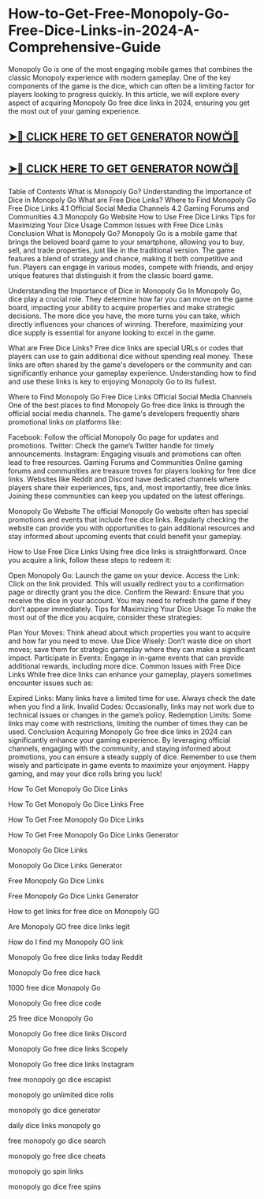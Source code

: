 # How-to-Get-Free-Monopoly-Go-Free-Dice-Links-in-2024-A-Comprehensive-Guide

Monopoly Go is one of the most engaging mobile games that combines the classic Monopoly experience with modern gameplay. One of the key components of the game is the dice, which can often be a limiting factor for players looking to progress quickly. In this article, we will explore every aspect of acquiring Monopoly Go free dice links in 2024, ensuring you get the most out of your gaming experience.

## **[➤🔴 CLICK HERE TO GET GENERATOR NOW📺📱](https://cutt.ly/CexaBDV7)** 

## **[➤🔴 CLICK HERE TO GET GENERATOR NOW📺📱](https://cutt.ly/CexaBDV7)** 

Table of Contents What is Monopoly Go? Understanding the Importance of Dice in Monopoly Go What are Free Dice Links? Where to Find Monopoly Go Free Dice Links 4.1 Official Social Media Channels 4.2 Gaming Forums and Communities 4.3 Monopoly Go Website How to Use Free Dice Links Tips for Maximizing Your Dice Usage Common Issues with Free Dice Links Conclusion What is Monopoly Go? Monopoly Go is a mobile game that brings the beloved board game to your smartphone, allowing you to buy, sell, and trade properties, just like in the traditional version. The game features a blend of strategy and chance, making it both competitive and fun. Players can engage in various modes, compete with friends, and enjoy unique features that distinguish it from the classic board game.

Understanding the Importance of Dice in Monopoly Go In Monopoly Go, dice play a crucial role. They determine how far you can move on the game board, impacting your ability to acquire properties and make strategic decisions. The more dice you have, the more turns you can take, which directly influences your chances of winning. Therefore, maximizing your dice supply is essential for anyone looking to excel in the game.

What are Free Dice Links? Free dice links are special URLs or codes that players can use to gain additional dice without spending real money. These links are often shared by the game's developers or the community and can significantly enhance your gameplay experience. Understanding how to find and use these links is key to enjoying Monopoly Go to its fullest.

Where to Find Monopoly Go Free Dice Links Official Social Media Channels One of the best places to find Monopoly Go free dice links is through the official social media channels. The game's developers frequently share promotional links on platforms like:

Facebook: Follow the official Monopoly Go page for updates and promotions. Twitter: Check the game’s Twitter handle for timely announcements. Instagram: Engaging visuals and promotions can often lead to free resources. Gaming Forums and Communities Online gaming forums and communities are treasure troves for players looking for free dice links. Websites like Reddit and Discord have dedicated channels where players share their experiences, tips, and, most importantly, free dice links. Joining these communities can keep you updated on the latest offerings.

Monopoly Go Website The official Monopoly Go website often has special promotions and events that include free dice links. Regularly checking the website can provide you with opportunities to gain additional resources and stay informed about upcoming events that could benefit your gameplay.

How to Use Free Dice Links Using free dice links is straightforward. Once you acquire a link, follow these steps to redeem it:

Open Monopoly Go: Launch the game on your device. Access the Link: Click on the link provided. This will usually redirect you to a confirmation page or directly grant you the dice. Confirm the Reward: Ensure that you receive the dice in your account. You may need to refresh the game if they don’t appear immediately. Tips for Maximizing Your Dice Usage To make the most out of the dice you acquire, consider these strategies:

Plan Your Moves: Think ahead about which properties you want to acquire and how far you need to move. Use Dice Wisely: Don’t waste dice on short moves; save them for strategic gameplay where they can make a significant impact. Participate in Events: Engage in in-game events that can provide additional rewards, including more dice. Common Issues with Free Dice Links While free dice links can enhance your gameplay, players sometimes encounter issues such as:

Expired Links: Many links have a limited time for use. Always check the date when you find a link. Invalid Codes: Occasionally, links may not work due to technical issues or changes in the game’s policy. Redemption Limits: Some links may come with restrictions, limiting the number of times they can be used. Conclusion Acquiring Monopoly Go free dice links in 2024 can significantly enhance your gaming experience. By leveraging official channels, engaging with the community, and staying informed about promotions, you can ensure a steady supply of dice. Remember to use them wisely and participate in game events to maximize your enjoyment. Happy gaming, and may your dice rolls bring you luck!

How To Get Monopoly Go Dice Links

How To Get Monopoly Go Dice Links Free

How To Get Free Monopoly Go Dice Links

How To Get Free Monopoly Go Dice Links Generator

Monopoly Go Dice Links

Monopoly Go Dice Links Generator

Free Monopoly Go Dice Links

Free Monopoly Go Dice Links Generator

How to get links for free dice on Monopoly GO

Are Monopoly GO free dice links legit

How do I find my Monopoly GO link

Monopoly Go free dice links today Reddit

Monopoly Go free dice hack

1000 free dice Monopoly Go

Monopoly Go free dice code

25 free dice Monopoly Go

Monopoly Go free dice links Discord

Monopoly Go free dice links Scopely

Monopoly Go free dice links Instagram

free monopoly go dice escapist

monopoly go unlimited dice rolls

monopoly go dice generator

daily dice links monopoly go

free monopoly go dice search

monopoly go free dice cheats

monopoly go spin links

monopoly go dice free spins
